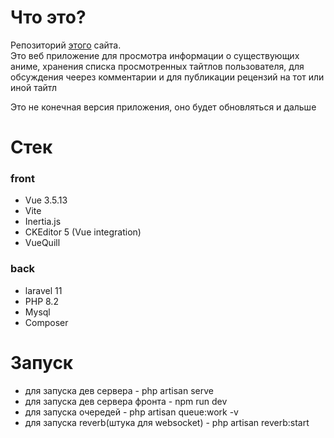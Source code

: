 # Что это?
Репозиторий <a href='https://animepulse.ru/' target="_blank">этого</a> сайта.<br>
Это веб приложение для просмотра информации о существующих аниме, хранения списка просмотренных тайтлов пользователя, для обсуждения чеерез комментарии и для публикации рецензий на тот или иной тайтл

Это не конечная версия приложения, оно будет обновляться и дальше

# Стек
### front
- Vue 3.5.13
- Vite
- Inertia.js
- CKEditor 5 (Vue integration)
- VueQuill
### back
- laravel 11
- PHP 8.2
- Mysql
- Composer
# Запуск
- для запуска дев сервера - php artisan serve
- для запуска дев сервера фронта - npm run dev 
- для запуска очередей - php artisan queue:work -v
- для запуска reverb(штука для websocket) - php artisan reverb:start


